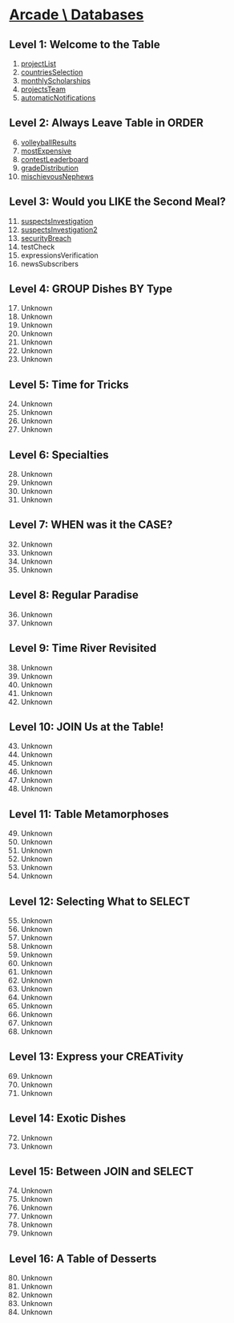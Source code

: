 # [Arcade \ Databases](https://app.codesignal.com/arcade/db/)

## Level 1: Welcome to the Table

1. [projectList](https://github.com/RevansChen/online-judge/tree/master/Codefights/arcade/db/level-1/1.projectList/)
2. [countriesSelection](https://github.com/RevansChen/online-judge/tree/master/Codefights/arcade/db/level-1/2.countriesSelection/)
3. [monthlyScholarships](https://github.com/RevansChen/online-judge/tree/master/Codefights/arcade/db/level-1/3.monthlyScholarships/)
4. [projectsTeam](https://github.com/RevansChen/online-judge/tree/master/Codefights/arcade/db/level-1/4.projectsTeam/)
5. [automaticNotifications](https://github.com/RevansChen/online-judge/tree/master/Codefights/arcade/db/level-1/5.automaticNotifications/)

## Level 2: Always Leave Table in ORDER

6. [volleyballResults](https://github.com/RevansChen/online-judge/tree/master/Codefights/arcade/db/level-2/6.volleyballResults/)
7. [mostExpensive](https://github.com/RevansChen/online-judge/tree/master/Codefights/arcade/db/level-2/7.mostExpensive/)
8. [contestLeaderboard](https://github.com/RevansChen/online-judge/tree/master/Codefights/arcade/db/level-2/8.contestLeaderboard/)
9. [gradeDistribution](https://github.com/RevansChen/online-judge/tree/master/Codefights/arcade/db/level-2/9.gradeDistribution/)
10. [mischievousNephews](https://github.com/RevansChen/online-judge/tree/master/Codefights/arcade/db/level-2/10.mischievousNephews/)

## Level 3: Would you LIKE the Second Meal?

11. [suspectsInvestigation](https://github.com/RevansChen/online-judge/tree/master/Codefights/arcade/db/level-3/11.suspectsInvestigation/)
12. [suspectsInvestigation2](https://github.com/RevansChen/online-judge/tree/master/Codefights/arcade/db/level-3/12.suspectsInvestigation2/)
13. [securityBreach](https://github.com/RevansChen/online-judge/tree/master/Codefights/arcade/db/level-3/13.securityBreach/)
14. testCheck
15. expressionsVerification
16. newsSubscribers

## Level 4: GROUP Dishes BY Type

17. Unknown
18. Unknown
19. Unknown
20. Unknown
21. Unknown
22. Unknown
23. Unknown

## Level 5: Time for Tricks

24. Unknown
25. Unknown
26. Unknown
27. Unknown

## Level 6: Specialties

28. Unknown
29. Unknown
30. Unknown
31. Unknown

## Level 7: WHEN was it the CASE?

32. Unknown
33. Unknown
34. Unknown
35. Unknown

## Level 8: Regular Paradise

36. Unknown
37. Unknown

## Level 9: Time River Revisited

38. Unknown
39. Unknown
40. Unknown
41. Unknown
42. Unknown

## Level 10: JOIN Us at the Table!

43. Unknown
44. Unknown
45. Unknown
46. Unknown
47. Unknown
48. Unknown

## Level 11: Table Metamorphoses

49. Unknown
50. Unknown
51. Unknown
52. Unknown
53. Unknown
54. Unknown

## Level 12: Selecting What to SELECT

55. Unknown
56. Unknown
57. Unknown
58. Unknown
59. Unknown
60. Unknown
61. Unknown
62. Unknown
63. Unknown
64. Unknown
65. Unknown
66. Unknown
67. Unknown
68. Unknown

## Level 13: Express your CREATivity

69. Unknown
70. Unknown
71. Unknown

## Level 14: Exotic Dishes

72. Unknown
73. Unknown

## Level 15: Between JOIN and SELECT

74. Unknown
75. Unknown
76. Unknown
77. Unknown
78. Unknown
79. Unknown

## Level 16: A Table of Desserts

80. Unknown
81. Unknown
82. Unknown
83. Unknown
84. Unknown
